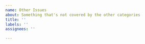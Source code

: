 ```yaml
---
name: Other Issues
about: Something that's not covered by the other categories
title: ''
labels: ''
assignees: ''

---
```


<!-- Please consider opening a discussion if this is not really an issue -->
